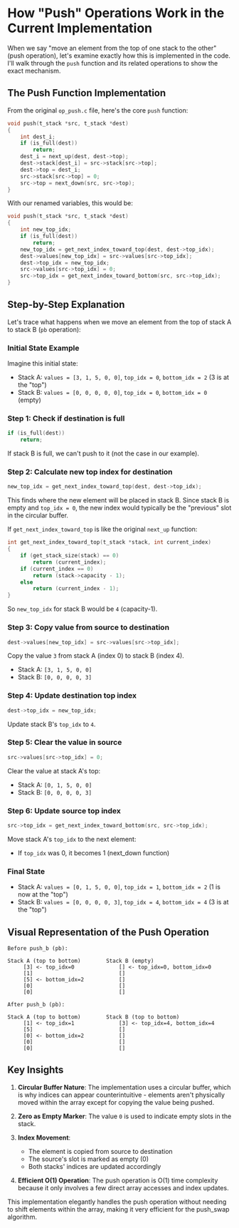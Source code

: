 # How "Push" Operations Work in the Current Implementation

When we say "move an element from the top of one stack to the other" (push operation), let's examine exactly how this is implemented in the code. I'll walk through the `push` function and its related operations to show the exact mechanism.

## The Push Function Implementation

From the original `op_push.c` file, here's the core `push` function:

```c
void push(t_stack *src, t_stack *dest)
{
    int dest_i;
    if (is_full(dest))
        return;
    dest_i = next_up(dest, dest->top);
    dest->stack[dest_i] = src->stack[src->top];
    dest->top = dest_i;
    src->stack[src->top] = 0;
    src->top = next_down(src, src->top);
}
```

With our renamed variables, this would be:

```c
void push(t_stack *src, t_stack *dest)
{
    int new_top_idx;
    if (is_full(dest))
        return;
    new_top_idx = get_next_index_toward_top(dest, dest->top_idx);
    dest->values[new_top_idx] = src->values[src->top_idx];
    dest->top_idx = new_top_idx;
    src->values[src->top_idx] = 0;
    src->top_idx = get_next_index_toward_bottom(src, src->top_idx);
}
```

## Step-by-Step Explanation

Let's trace what happens when we move an element from the top of stack A to stack B (`pb` operation):

### Initial State Example
Imagine this initial state:
- Stack A: `values = [3, 1, 5, 0, 0]`, `top_idx = 0`, `bottom_idx = 2` (3 is at the "top")
- Stack B: `values = [0, 0, 0, 0, 0]`, `top_idx = 0`, `bottom_idx = 0` (empty)

### Step 1: Check if destination is full
```c
if (is_full(dest))
    return;
```
If stack B is full, we can't push to it (not the case in our example).

### Step 2: Calculate new top index for destination
```c
new_top_idx = get_next_index_toward_top(dest, dest->top_idx);
```
This finds where the new element will be placed in stack B. Since stack B is empty and `top_idx = 0`, the new index would typically be the "previous" slot in the circular buffer.

If `get_next_index_toward_top` is like the original `next_up` function:
```c
int get_next_index_toward_top(t_stack *stack, int current_index)
{
    if (get_stack_size(stack) == 0)
        return (current_index);
    if (current_index == 0)
        return (stack->capacity - 1);
    else
        return (current_index - 1);
}
```

So `new_top_idx` for stack B would be `4` (capacity-1).

### Step 3: Copy value from source to destination
```c
dest->values[new_top_idx] = src->values[src->top_idx];
```
Copy the value `3` from stack A (index 0) to stack B (index 4).
- Stack A: `[3, 1, 5, 0, 0]`
- Stack B: `[0, 0, 0, 0, 3]`

### Step 4: Update destination top index
```c
dest->top_idx = new_top_idx;
```
Update stack B's `top_idx` to `4`.

### Step 5: Clear the value in source
```c
src->values[src->top_idx] = 0;
```
Clear the value at stack A's top:
- Stack A: `[0, 1, 5, 0, 0]`
- Stack B: `[0, 0, 0, 0, 3]`

### Step 6: Update source top index
```c
src->top_idx = get_next_index_toward_bottom(src, src->top_idx);
```
Move stack A's `top_idx` to the next element:
- If `top_idx` was 0, it becomes 1 (next_down function)

### Final State
- Stack A: `values = [0, 1, 5, 0, 0]`, `top_idx = 1`, `bottom_idx = 2` (1 is now at the "top")
- Stack B: `values = [0, 0, 0, 0, 3]`, `top_idx = 4`, `bottom_idx = 4` (3 is at the "top")

## Visual Representation of the Push Operation

```
Before push_b (pb):

Stack A (top to bottom)        Stack B (empty)
     [3] <- top_idx=0              [] <- top_idx=0, bottom_idx=0
     [1]                           []
     [5] <- bottom_idx=2           []
     [0]                           []
     [0]                           []

After push_b (pb):

Stack A (top to bottom)        Stack B (top to bottom)
     [1] <- top_idx=1              [3] <- top_idx=4, bottom_idx=4
     [5]                           []
     [0] <- bottom_idx=2           []
     [0]                           []
     [0]                           []
```

## Key Insights

1. **Circular Buffer Nature**: The implementation uses a circular buffer, which is why indices can appear counterintuitive - elements aren't physically moved within the array except for copying the value being pushed.

2. **Zero as Empty Marker**: The value `0` is used to indicate empty slots in the stack.

3. **Index Movement**:
   - The element is copied from source to destination
   - The source's slot is marked as empty (0)
   - Both stacks' indices are updated accordingly

4. **Efficient O(1) Operation**: The push operation is O(1) time complexity because it only involves a few direct array accesses and index updates.

This implementation elegantly handles the push operation without needing to shift elements within the array, making it very efficient for the push_swap algorithm.

